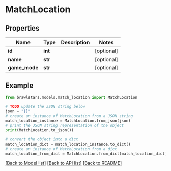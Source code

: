 # MatchLocation


## Properties

Name | Type | Description | Notes
------------ | ------------- | ------------- | -------------
**id** | **int** |  | [optional] 
**name** | **str** |  | [optional] 
**game_mode** | **str** |  | [optional] 

## Example

```python
from brawlstars.models.match_location import MatchLocation

# TODO update the JSON string below
json = "{}"
# create an instance of MatchLocation from a JSON string
match_location_instance = MatchLocation.from_json(json)
# print the JSON string representation of the object
print(MatchLocation.to_json())

# convert the object into a dict
match_location_dict = match_location_instance.to_dict()
# create an instance of MatchLocation from a dict
match_location_from_dict = MatchLocation.from_dict(match_location_dict)
```
[[Back to Model list]](../README.md#documentation-for-models) [[Back to API list]](../README.md#documentation-for-api-endpoints) [[Back to README]](../README.md)


